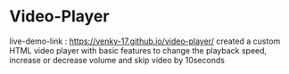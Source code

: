 # Video-Player
live-demo-link : https://venky-17.github.io/video-player/
created a custom HTML video  player with basic features to change the  playback speed, increase or decrease volume and skip video by 10seconds
